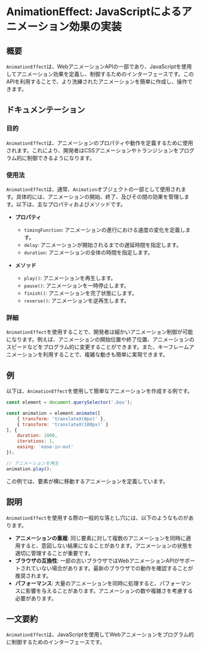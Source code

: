<!--
Meta Description: # AnimationEffect: JavaScriptによるアニメーション効果の実装 ## 概要 `AnimationEffect`は、WebアニメーションAPIの一部であり、JavaScriptを使用してアニメーション効果を定義し、制御するためのインターフェースです。このAPIを利用することで...
Meta Keywords: animationeffect, animation, 以下は, duration, play
-->

# AnimationEffect: JavaScriptによるアニメーション効果の実装

## 概要
`AnimationEffect`は、WebアニメーションAPIの一部であり、JavaScriptを使用してアニメーション効果を定義し、制御するためのインターフェースです。このAPIを利用することで、より洗練されたアニメーションを簡単に作成し、操作できます。

## ドキュメンテーション
### 目的
`AnimationEffect`は、アニメーションのプロパティや動作を定義するために使用されます。これにより、開発者はCSSアニメーションやトランジションをプログラム的に制御できるようになります。

### 使用法
`AnimationEffect`は、通常、`Animation`オブジェクトの一部として使用されます。具体的には、アニメーションの開始、終了、及びその間の効果を管理します。以下は、主なプロパティおよびメソッドです。

- **プロパティ**
  - `timingFunction`: アニメーションの進行における速度の変化を定義します。
  - `delay`: アニメーションが開始されるまでの遅延時間を指定します。
  - `duration`: アニメーションの全体の時間を指定します。
  
- **メソッド**
  - `play()`: アニメーションを再生します。
  - `pause()`: アニメーションを一時停止します。
  - `finish()`: アニメーションを完了状態にします。
  - `reverse()`: アニメーションを逆再生します。

### 詳細
`AnimationEffect`を使用することで、開発者は細かいアニメーション制御が可能になります。例えば、アニメーションの開始位置や終了位置、アニメーションのスピードなどをプログラム的に変更することができます。また、キーフレームアニメーションを利用することで、複雑な動きも簡単に実現できます。

## 例
以下は、`AnimationEffect`を使用して簡単なアニメーションを作成する例です。

```javascript
const element = document.querySelector('.box');

const animation = element.animate([
    { transform: 'translateX(0px)' },
    { transform: 'translateX(100px)' }
], {
    duration: 1000,
    iterations: 1,
    easing: 'ease-in-out'
});

// アニメーションを再生
animation.play();
```

この例では、要素が横に移動するアニメーションを定義しています。

## 説明
`AnimationEffect`を使用する際の一般的な落とし穴には、以下のようなものがあります。

- **アニメーションの重複**: 同じ要素に対して複数のアニメーションを同時に適用すると、意図しない結果になることがあります。アニメーションの状態を適切に管理することが重要です。
- **ブラウザの互換性**: 一部の古いブラウザではWebアニメーションAPIがサポートされていない場合があります。最新のブラウザでの動作を確認することが推奨されます。
- **パフォーマンス**: 大量のアニメーションを同時に処理すると、パフォーマンスに影響を与えることがあります。アニメーションの数や複雑さを考慮する必要があります。

## 一文要約
`AnimationEffect`は、JavaScriptを使用してWebアニメーションをプログラム的に制御するためのインターフェースです。